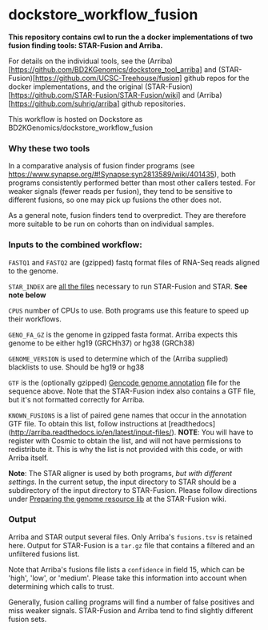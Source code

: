 # dockstore_workflow_fusion

**This repository contains cwl to run the a docker implementations of two fusion finding tools: STAR-Fusion and Arriba.**

For details on the individual tools, see the (Arriba)[https://github.com/BD2KGenomics/dockstore_tool_arriba] and (STAR-Fusion)[https://github.com/UCSC-Treehouse/fusion] github repos for the docker implementations, and the original (STAR-Fusion)[https://github.com/STAR-Fusion/STAR-Fusion/wiki] and (Arriba)[https://github.com/suhrig/arriba] github repositories.

This workflow is hosted on Dockstore as BD2KGenomics/dockstore_workflow_fusion

### Why these two tools

In a comparative analysis of fusion finder programs (see https://www.synapse.org/#!Synapse:syn2813589/wiki/401435), 
both programs consistently performed better than most other callers tested. For weaker signals (fewer reads per fusion), they tend to be sensitive to different fusions, so one may pick up fusions the other does not.

As a general note, fusion finders tend to overpredict. They are therefore more suitable to be run on cohorts than on individual samples.

### Inputs to the combined workflow:

`FASTQ1` and `FASTQ2`	are (gzipped) fastq format files of RNA-Seq reads aligned to the genome. 

`STAR_INDEX`	are [all the files](https://data.broadinstitute.org/Trinity/CTAT_RESOURCE_LIB/) necessary to run STAR-Fusion and STAR. **See note below**

`CPUS`	number of CPUs to use. Both programs use this feature to speed up their workflows.

`GENO_FA_GZ`	is the genome in gzipped fasta format. Arriba expects this genome to be either hg19 (GRCHh37) or hg38 (GRCh38)

`GENOME_VERSION`	is used to determine which of the (Arriba supplied) blacklists to use. Should be hg19 or hg38

`GTF`	is the (optionally gzipped) [Gencode genome annotation](https://www.gencodegenes.org/releases/current.html) file for the sequence above. Note that the STAR-Fusion index also contains a GTF file, but it's not formatted correctly for Arriba.

`KNOWN_FUSIONS`	is a list of paired gene names that occur in the annotation GTF file. To obtain this list, follow instructions at [readthedocs] (http://arriba.readthedocs.io/en/latest/input-files/). **NOTE**: You will have to register with Cosmic to obtain the list, and will not have permissions to redistribute it. This is why the list is not provided with this code, or with Arriba itself.

**Note**: The STAR aligner is used by both programs, _but with different settings_. In the current setup, the input directory to STAR should be a subdirectory of the input directory to STAR-Fusion. Please follow directions under [Preparing the genome resource lib](https://github.com/STAR-Fusion/STAR-Fusion/wiki) at the STAR-Fusion wiki.


### Output

Arriba and STAR output several files. Only Arriba's `fusions.tsv` is retained here. Output for STAR-Fusion is a `tar.gz` file that contains a filtered and an unfiltered fusions list.

Note that Arriba's fusions file lists a `confidence` in field 15, which can be 'high', 'low', or 'medium'. Please take this information into account when determining which calls to trust.

Generally, fusion calling programs will find a number of false positives and miss weaker signals. STAR-Fusion and Arriba tend to find slightly different fusion sets.


